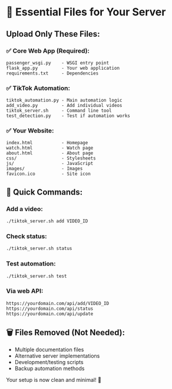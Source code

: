 # 📁 Essential Files for Your Server

## Upload Only These Files:

### ✅ Core Web App (Required):
```
passenger_wsgi.py    - WSGI entry point
flask_app.py         - Your web application  
requirements.txt     - Dependencies
```

### ✅ TikTok Automation:
```
tiktok_automation.py - Main automation logic
add_video.py         - Add individual videos
tiktok_server.sh     - Command line tool
test_detection.py    - Test if automation works
```

### ✅ Your Website:
```
index.html           - Homepage
watch.html           - Watch page  
about.html           - About page
css/                 - Stylesheets
js/                  - JavaScript
images/              - Images
favicon.ico          - Site icon
```

## 🚀 Quick Commands:

### Add a video:
```bash
./tiktok_server.sh add VIDEO_ID
```

### Check status:
```bash
./tiktok_server.sh status
```

### Test automation:
```bash
./tiktok_server.sh test
```

### Via web API:
```
https://yourdomain.com/api/add/VIDEO_ID
https://yourdomain.com/api/status
https://yourdomain.com/api/update
```

## 🗑️ Files Removed (Not Needed):
- Multiple documentation files
- Alternative server implementations  
- Development/testing scripts
- Backup automation methods

Your setup is now clean and minimal! 🎉
